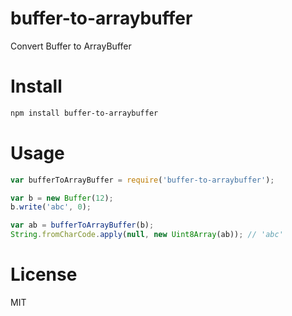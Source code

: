 # buffer-to-arraybuffer

Convert Buffer to ArrayBuffer

# Install

```bash
npm install buffer-to-arraybuffer
```

# Usage

```javascript
var bufferToArrayBuffer = require('buffer-to-arraybuffer');

var b = new Buffer(12);
b.write('abc', 0);

var ab = bufferToArrayBuffer(b);
String.fromCharCode.apply(null, new Uint8Array(ab)); // 'abc'
```

# License

MIT
